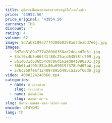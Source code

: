 ```yaml
---
title: อุปกรณ์ฟิตเนสส่วนตัวสำหรับสตูดิโอโยคะในบ้าน
price: '43954.56'
price_original: '43954.56'
currency: THB
discount: ''
rating: 4
volume: 62
image: Sd7ab8189a7774280b0358ad2deabd7e6j.jpg
images:
  - Sd7ab8189a7774280b0358ad2deabd7e6j.jpg
  - S4cf6c4b5e66f41f88c25acd64558fc709.jpg
  - Sb1d031c606b54c8c96d162ed841890201.jpg
  - S6b6fadf90f854c80a69019f378e9d07bW.jpg
  - S76c260feaf124097895b495ca126f66dU.jpg
video: 4000224248060.mp4
categories:
  - name: บ้านและสวน
    slug: านและสวน
  - name: ตกแต่งบ้าน
    slug: ตกแต-งบ-าน
slug: ปกรณ-ตเนสส-วนต-วสำหร-บสต
encode: oF4YDMI
lang: th
---
```

  